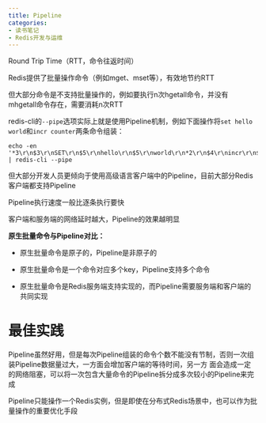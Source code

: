 ```yaml
---
title: Pipeline
categories: 
- 读书笔记
- Redis开发与运维
---
```


Round Trip Time（RTT，命令往返时间）

Redis提供了批量操作命令（例如mget、mset等），有效地节约RTT

但大部分命令是不支持批量操作的，例如要执行n次hgetall命令，并没有 mhgetall命令存在，需要消耗n次RTT

redis-cli的`--pipe`选项实际上就是使用Pipeline机制，例如下面操作将`set hello world`和`incr counter`两条命令组装：

```
echo -en '*3\r\n$3\r\nSET\r\n$5\r\nhello\r\n$5\r\nworld\r\n*2\r\n$4\r\nincr\r\n$7\r\ncounter\r\n' | redis-cli --pipe
```

但大部分开发人员更倾向于使用高级语言客户端中的Pipeline，目前大部分Redis客户端都支持Pipeline

Pipeline执行速度一般比逐条执行要快

客户端和服务端的网络延时越大，Pipeline的效果越明显

**原生批量命令与Pipeline对比：**

* 原生批量命令是原子的，Pipeline是非原子的

* 原生批量命令是一个命令对应多个key，Pipeline支持多个命令

* 原生批量命令是Redis服务端支持实现的，而Pipeline需要服务端和客户端的共同实现

# 最佳实践

Pipeline虽然好用，但是每次Pipeline组装的命令个数不能没有节制，否则一次组装Pipeline数据量过大，一方面会增加客户端的等待时间，另一方 面会造成一定的网络阻塞，可以将一次包含大量命令的Pipeline拆分成多次较小的Pipeline来完成

Pipeline只能操作一个Redis实例，但是即使在分布式Redis场景中，也可以作为批量操作的重要优化手段